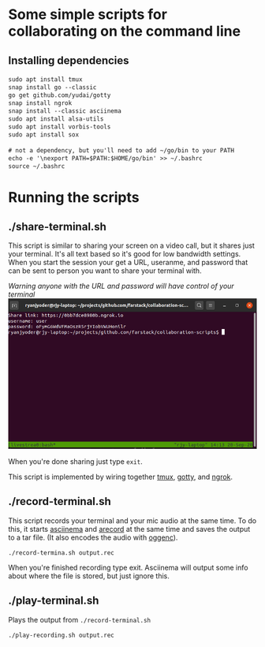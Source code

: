 # Some simple scripts for collaborating on the command line


## Installing dependencies ##
```
sudo apt install tmux
snap install go --classic
go get github.com/yudai/gotty
snap install ngrok
snap install --classic asciinema
sudo apt install alsa-utils
sudo apt install vorbis-tools
sudo apt install sox

# not a dependency, but you'll need to add ~/go/bin to your PATH
echo -e '\nexport PATH=$PATH:$HOME/go/bin' >> ~/.bashrc
source ~/.bashrc
```

# Running the scripts
## ./share-terminal.sh
This script is similar to sharing your screen on a video call, but it shares just your terminal. It's all text based so it's good for low bandwidth settings. When you start the session your get a URL, useranme, and password that can be sent to person you want to share your terminal with. 

*Warning anyone with the URL and password will have control of your terminal*
![share termina](assets/share-terminal.png)

When you're done sharing just type `exit`.

This script is implemented by wiring together [tmux](https://github.com/tmux/tmux/wiki), [gotty](https://github.com/yudai/gotty), and [ngrok](https://ngrok.com/).

## ./record-terminal.sh
This script records your terminal and your mic audio at the same time. To do this, it starts [asciinema](https://asciinema.org/) and [arecord](https://linux.die.net/man/1/arecord) at the same time and saves the output to a tar file. (It also encodes the audio with [oggenc](https://linux.die.net/man/1/oggenc)).
```
./record-termina.sh output.rec
```
When you're finished recording type exit. Asciinema will output some info about where the file is stored, but just ignore this.

## ./play-terminal.sh
Plays the output from `./record-terminal.sh`

```
./play-recording.sh output.rec
```